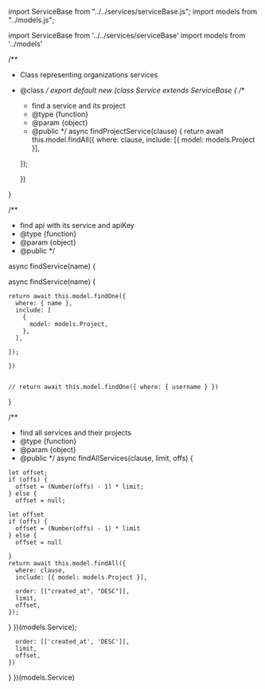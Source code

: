 
import ServiceBase from "../../services/serviceBase.js";
import models from "../models.js";

import ServiceBase from '../../services/serviceBase'
import models from '../models'


/**
 * Class representing organizations services
 * @class
 */
export default new (class Service extends ServiceBase {
  /**
   * find a service and its project
   * @type {function}
   * @param {object}
   * @public
   */
  async findProjectService(clause) {
    return await this.model.findAll({
      where: clause,
      include: [{ model: models.Project }],

    });

    })

  }

  /**
   * find api with its service and apiKey
   * @type {function}
   * @param {object}
   * @public
   */

  async findService(name) {

   async findService(name) {

    return await this.model.findOne({
      where: { name },
      include: [
        {
          model: models.Project,
        },
      ],

    });

    })


    // return await this.model.findOne({ where: { username } })
  }

  /**
   * find all services and their projects
   * @type {function}
   * @param {object}
   * @public
   */
  async findAllServices(clause, limit, offs) {

    let offset;
    if (offs) {
      offset = (Number(offs) - 1) * limit;
    } else {
      offset = null;

    let offset
    if (offs) {
      offset = (Number(offs) - 1) * limit
    } else {
      offset = null

    }
    return await this.model.findAll({
      where: clause,
      include: [{ model: models.Project }],

      order: [["created_at", "DESC"]],
      limit,
      offset,
    });
  }
})(models.Service);

      order: [['created_at', 'DESC']],
      limit,
      offset,
    })
  }
})(models.Service)

